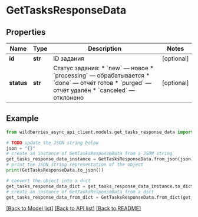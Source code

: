 # GetTasksResponseData


## Properties

Name | Type | Description | Notes
------------ | ------------- | ------------- | -------------
**id** | **str** | ID задания | [optional] 
**status** | **str** | Статус задания:      * &#x60;new&#x60; — новое   * &#x60;processing&#x60; —  обрабатывается   * &#x60;done&#x60; — отчёт готов   * &#x60;purged&#x60; — отчёт удалён   * &#x60;canceled&#x60; — отклонено  | [optional] 

## Example

```python
from wildberries_async_api_client.models.get_tasks_response_data import GetTasksResponseData

# TODO update the JSON string below
json = "{}"
# create an instance of GetTasksResponseData from a JSON string
get_tasks_response_data_instance = GetTasksResponseData.from_json(json)
# print the JSON string representation of the object
print(GetTasksResponseData.to_json())

# convert the object into a dict
get_tasks_response_data_dict = get_tasks_response_data_instance.to_dict()
# create an instance of GetTasksResponseData from a dict
get_tasks_response_data_from_dict = GetTasksResponseData.from_dict(get_tasks_response_data_dict)
```
[[Back to Model list]](../README.md#documentation-for-models) [[Back to API list]](../README.md#documentation-for-api-endpoints) [[Back to README]](../README.md)


